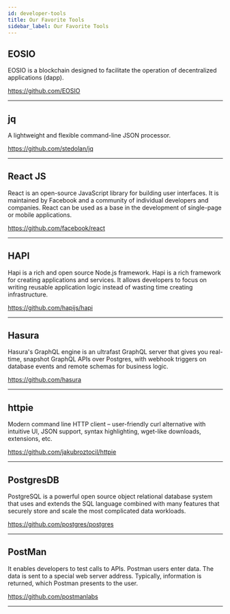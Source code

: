 ```yaml
---
id: developer-tools
title: Our Favorite Tools
sidebar_label: Our Favorite Tools
---
```


## **EOSIO**

EOSIO is a blockchain designed to facilitate the operation of decentralized applications (dapp).

https://github.com/EOSIO

* * * 

## **jq**

A lightweight and flexible command-line JSON processor.

https://github.com/stedolan/jq

* * * 

## React JS

React is an open-source JavaScript library for building user interfaces. It is maintained by Facebook and a community of individual developers and companies. React can be used as a base in the development of single-page or mobile applications.

https://github.com/facebook/react

* * *

## HAPI

Hapi is a rich and open source Node.js framework. Hapi is a rich framework for creating applications and services. It allows developers to focus on writing reusable application logic instead of wasting time creating infrastructure.

https://github.com/hapijs/hapi

* * *

## **Hasura**

Hasura's GraphQL engine is an ultrafast GraphQL server that gives you real-time, snapshot GraphQL APIs over Postgres, with webhook triggers on database events and remote schemas for business logic.

https://github.com/hasura

* * *

## **httpie**

Modern command line HTTP client – user-friendly curl alternative with intuitive UI, JSON support, syntax highlighting, wget-like downloads, extensions, etc.

https://github.com/jakubroztocil/httpie

* * * 

## **PostgresDB**

PostgreSQL is a powerful open source object relational database system that uses and extends the SQL language combined with many features that securely store and scale the most complicated data workloads.

https://github.com/postgres/postgres

* * *

## **PostMan**

It enables developers to test calls to APIs. Postman users enter data. The data is sent to a special web server address. Typically, information is returned, which Postman presents to the user.

https://github.com/postmanlabs

* * *
